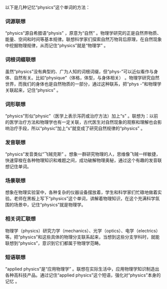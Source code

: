 以下是几种记忆“physics”这个单词的方法：

### 词源联想
“physics”源自希腊语“physis” ，原意为“自然” 。物理学研究的正是自然界物质、能量、空间和时间等基本规律。联想科学家们探索自然万物背后原理，在自然现象中挖掘物理规律，从而记住“physics”就是“物理学” 。

### 词根词缀联想
虽然“physics”没有典型的、广为人知的词根词缀，但“phys-”可以近似看作与身体、自然有关。比如“physique”（体格，体型，与身体相关） 。物理学研究自然世界，而我们的身体也是自然物质的一部分，通过这种联系，把“phys -”和物理学关联起来，记住“physics” 。

### 词形联想
“physics”形似“physic”（医学上表示泻药或治疗方法）加上“s” 。联想为：以前的医学治疗方法和物理学也有一定关联，古代医生对自然现象的观察和理解也会影响治疗手段，所以“physic”加上“s”就变成了研究自然规律的“physics” 。

### 发音联想
“physics”发音类似“飞贼克斯” 。想象一群研究物理的人，思维像飞贼一样敏捷，快速穿梭在各种物理知识和难题之间，成功破解物理奥秘，通过这个有趣的发音联想记住单词。

### 场景联想
想象在物理实验室中，各种复杂的仪器设备摆放着，学生和科学家们忙碌地做着实验。老师在黑板上写下“physics”这个单词，讲解着物理知识，在这个充满科学氛围的场景中，记住“physics”就是物理学。 

### 相关词汇联想
物理学（physics）研究力学（mechanics）、光学（optics）、电学（electrics）等。把“physics”和这些具体的物理分支联系起来，当想到这些分支学科时，就能联想到“physics”，意识到它们都属于物理学范畴。

### 短语联想
“applied physics”是“应用物理学” 。联想在实际生活中，应用物理学知识制造出各种高科技产品。通过记住“applied physics”这个短语，强化对“physics”本身的记忆 。 